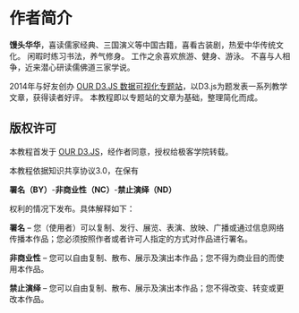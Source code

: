 # 作者简介

**馒头华华**，喜读儒家经典、三国演义等中国古籍，喜看古装剧，热爱中华传统文化。
闲暇时练习书法，养气修身。
工作之余喜欢旅游、健身、游泳。
不喜与人相争，近来潜心研读儒佛道三家学说。

2014年与好友创办 [OUR D3.JS 数据可视化专题站](http://www.ourd3js.com/)，以D3.js为题发表一系列教学文章，获得读者好评。
本教程即以专题站的文章为基础，整理简化而成。

## 版权许可

本教程首发于 [OUR D3.JS](http://www.ourd3js.com/)，经作者同意，授权给极客学院转载。

本教程依据知识共享协议3.0，在保有

**署名（BY）**-**非商业性（NC）**-**禁止演绎（ND）**

权利的情况下发布。具体解释如下：

**署名** – 您（使用者）可以复制、发行、展览、表演、放映、广播或通过信息网络传播本作品；您必须按照作者或者许可人指定的方式对作品进行署名。

**非商业性** – 您可以自由复制、散布、展示及演出本作品；您不得为商业目的而使用本作品。

**禁止演绎** – 您可以自由复制、散布、展示及演出本作品；您不得改变、转变或更改本作品。
